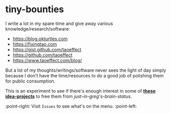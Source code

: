 # tiny-bounties

I write a lot in my spare time and give away various knowledge/research/software:

- https://blog.okturtles.com
- https://fixingtao.com
- https://gist.github.com/taoeffect
- https://github.com/taoeffect
- https://www.taoeffect.com/blog/

But a lot of my thoughts/writings/software never sees the light of day simply because I don't have the time/resources to do a good job of polishing them for public consumption.

This is an experiment to see if there's enough interest in some of **[these idea-projects](https://github.com/taoeffect/tiny-bounties/issues)** to free them from *just-in-greg's-brain-status*.

:point-right: Visit `Issues` to see what's on the menu. :point-left:
